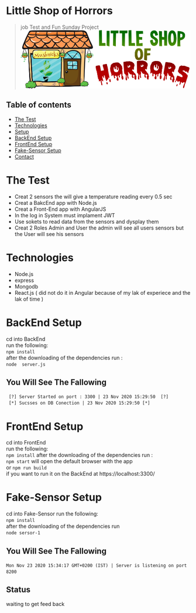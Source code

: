 # Little Shop of Horrors
> job Test and Fun Sunday Project
![Example screenshot](./img/project.png)

## Table of contents
* [The Test](#the-test)
* [Technologies](#technologies)
* [Setup](#setup)
* [BackEnd Setup](#backend-setup)
* [FrontEnd Setup](#FrontEnd-setup )
* [Fake-Sensor Setup](#fake-sensor-setup)
* [Contact](#contact)

# The Test
* Creat 2 sensors the will give a temperature reading every 0.5 sec
* Creat a BakcEnd app with Node.js 
* Creat a Front-End app with AngularJS
* In the log in System must implament JWT
* Use sokets to read data from the sensors and dysplay them 
* Creat 2 Roles Admin and User the admin will see all users sensors but the User will see his sensors



# Technologies
* Node.js
* express
* Mongodb
* React.js ( did not do it in Angular because of my lak of experiece and the lak of time )



# BackEnd Setup
cd into BackEnd<br />
run the following:<br />
`npm install`<br />
after the downloading of the dependencies run  :<br />
`node  server.js`

## You Will See The Fallowing
` [?] Server Started on port : 3300 | 23 Nov 2020 15:29:50  [?]`<br />
`  [*] Sucsses on DB Conection | 23 Nov 2020 15:29:50 [*] `



# FrontEnd Setup
cd into FrontEnd<br />
run the following:<br />
`npm install`
after the downloading of the dependencies run  :
<br />
`npm start` will open the default browser with the app 
<br />
or `npm run build` 
<br />
if you want to run it on the BackEnd at https://localhost:3300/



# Fake-Sensor Setup
cd into Fake-Sensor
run the following:<br />
`npm install`<br />
after the downloading of the dependencies run  <br />
`node sersor-1`

## You Will See The Fallowing
`Mon Nov 23 2020 15:34:17 GMT+0200 (IST) | Server is listening on port 8200`


## Status
waiting to get feed back



